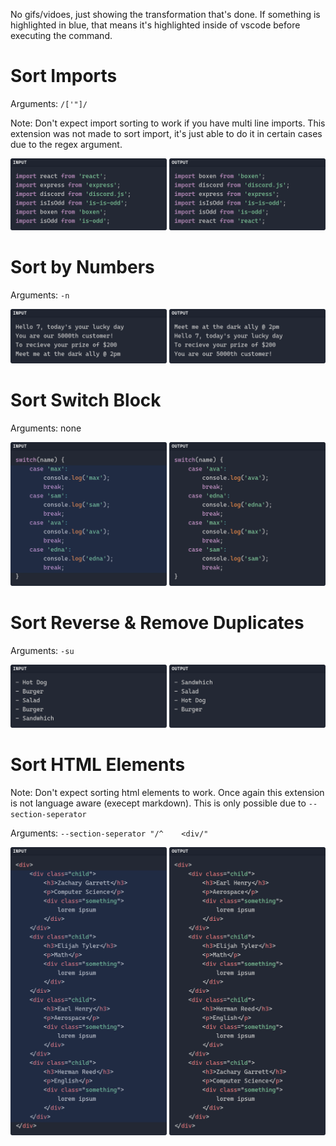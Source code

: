 No gifs/vidoes, just showing the transformation that's done. If something is highlighted
in blue, that means it's highlighted inside of vscode before executing the command.

# Sort Imports

Arguments: `/['"]/`

Note: Don't expect import sorting to work if you have multi line imports.
This extension was not made to sort import, it's just able to do it in certain
cases due to the regex argument.

![sort imports](assets/previews/sort-imports-normal.png)

# Sort by Numbers

Arguments: `-n`

![sort by numbers](assets/previews/number-normal.png)

# Sort Switch Block

Arguments: none

![sort switch block](assets/previews/switch-case-normal.png)

# Sort Reverse & Remove Duplicates

Arguments: `-su`

![sort reverse & remove duplicates](assets/previews/unique-reverse.png)

# Sort HTML Elements

Note: Don't expect sorting html elements to work. Once again this extension
is not language aware (execept markdown). This is only possible due to `--section-seperator`

<!-- prettier-ignore -->
Arguments: `--section-seperator "/^    <div/"`

![sort html children elements](assets/previews/section-seperator-html.png)
